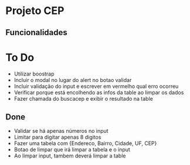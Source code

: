 # Projeto CEP

## Funcionalidades


# To Do
- Utilizar boostrap
- Incluir o modal no lugar do alert no botao validar
- Incluir validação do input e escrever em vermelho qual erro ocorreu
- Verificar porque está encolhendo as infos da table ao limpar os dados
- Fazer chamada do buscacep e exibir o resultado na table

## Done
- Validar se há apenas números no input
- Limitar para digitar apenas 8 digitos
- Fazer uma tabela com {Endereco, Bairro, Cidade, UF, CEP}
- Botao de limpar que irá limpar a tabela e o input
- Ao limpar input, tambem deverá limpar a table
